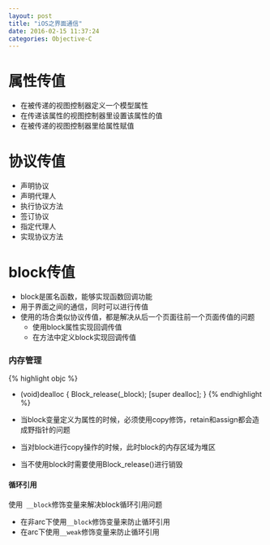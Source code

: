 ```yaml
---
layout: post
title: "iOS之界面通信"
date: 2016-02-15 11:37:24
categories: Objective-C
---
```


# 属性传值

- 在被传递的视图控制器定义一个模型属性
- 在传递该属性的视图控制器里设置该属性的值
- 在被传递的视图控制器里给属性赋值

# 协议传值

- 声明协议
- 声明代理人
- 执行协议方法
- 签订协议
- 指定代理人
- 实现协议方法

# block传值

- block是匿名函数，能够实现函数回调功能
- 用于界面之间的通信，同时可以进行传值
- 使用的场合类似协议传值，都是解决从后一个页面往前一个页面传值的问题
  - 使用block属性实现回调传值
  - 在方法中定义block实现回调传值
  
### 内存管理

{% highlight objc %}
- (void)dealloc {
	Block_release(_block);
	[super dealloc];
}
{% endhighlight %}

- 当block变量定义为属性的时候，必须使用copy修饰，retain和assign都会造成野指针的问题
- 当对block进行copy操作的时候，此时block的内存区域为堆区
- 当不使用block时需要使用Block_release()进行销毁

#### 循环引用

使用` __block`修饰变量来解决block循环引用问题   
- 在非arc下使用`__block`修饰变量来防止循环引用   
- 在arc下使用`__weak`修饰变量来防止循环引用
